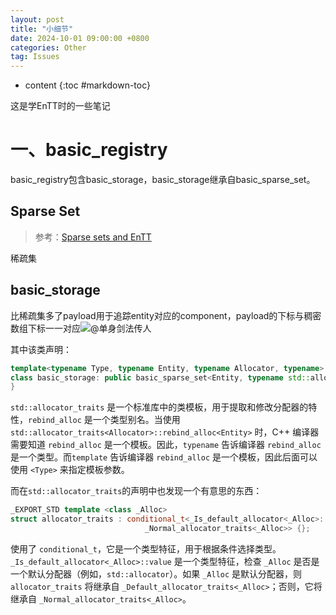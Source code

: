 ```yaml
---
layout: post
title: "小细节"
date: 2024-10-01 09:00:00 +0800 
categories: Other
tag: Issues
---
```

* content
{:toc #markdown-toc}

这是学EnTT时的一些笔记

<!-- more -->

# 一、basic_registry

basic_registry包含basic_storage，basic_storage继承自basic_sparse_set。

## Sparse Set

> 参考：[Sparse sets and EnTT](https://skypjack.github.io/2020-08-02-ecs-baf-part-9/)

稀疏集



## basic_storage

比稀疏集多了payload用于追踪entity对应的component，payload的下标与稠密数组下标一一对应![@单身剑法传人](D:\WindCrazyGithubio\windcrazy123.github.io\styles\images\EnTT\basic_storage.png)

其中该类声明：

```c++
template<typename Type, typename Entity, typename Allocator, typename>
class basic_storage: public basic_sparse_set<Entity, typename std::allocator_traits<Allocator>::template rebind_alloc<Entity>> {//...
}
```

`std::allocator_traits` 是一个标准库中的类模板，用于提取和修改分配器的特性，`rebind_alloc` 是一个类型别名。当使用`std::allocator_traits<Allocator>::rebind_alloc<Entity>` 时，C++ 编译器需要知道 `rebind_alloc` 是一个模板。因此，`typename` 告诉编译器 `rebind_alloc` 是一个类型。而`template` 告诉编译器 `rebind_alloc` 是一个模板，因此后面可以使用 `<Type>` 来指定模板参数。

而在`std::allocator_traits`的声明中也发现一个有意思的东西：

```c++
_EXPORT_STD template <class _Alloc>
struct allocator_traits : conditional_t<_Is_default_allocator<_Alloc>::value, _Default_allocator_traits<_Alloc>,
                              _Normal_allocator_traits<_Alloc>> {};
```

使用了 `conditional_t`，它是一个类型特征，用于根据条件选择类型。`_Is_default_allocator<_Alloc>::value` 是一个类型特征，检查 `_Alloc` 是否是一个默认分配器（例如，`std::allocator`）。如果 `_Alloc` 是默认分配器，则 `allocator_traits` 将继承自 `_Default_allocator_traits<_Alloc>`；否则，它将继承自 `_Normal_allocator_traits<_Alloc>`。

